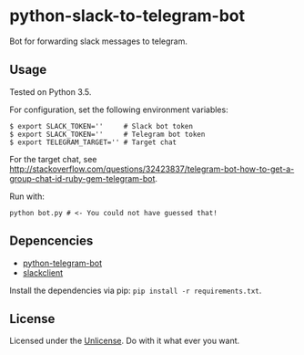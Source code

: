 # python-slack-to-telegram-bot
Bot for forwarding slack messages to telegram.

## Usage
Tested on Python 3.5.

For configuration, set the following environment variables:
```
$ export SLACK_TOKEN=''     # Slack bot token
$ export SLACK_TOKEN=''     # Telegram bot token
$ export TELEGRAM_TARGET='' # Target chat
```
For the target chat, see http://stackoverflow.com/questions/32423837/telegram-bot-how-to-get-a-group-chat-id-ruby-gem-telegram-bot.

Run with:
```
python bot.py # <- You could not have guessed that!
```

## Depencencies
- [python-telegram-bot](https://github.com/slackapi/python-slackclient)
- [slackclient](https://github.com/python-telegram-bot/python-telegram-bot)

Install the dependencies via pip: `pip install -r requirements.txt`.

## License
Licensed under the [Unlicense](http://unlicense.org/).
Do with it what ever you want.
